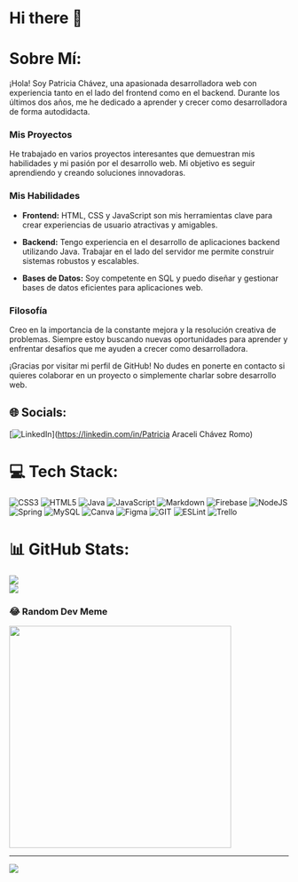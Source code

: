 # Hi there 👋

# Sobre Mí:
¡Hola! Soy Patricia Chávez, una apasionada desarrolladora web con experiencia tanto en el lado del frontend como en el backend. Durante los últimos dos años, me he dedicado a aprender y crecer como desarrolladora de forma autodidacta.

### Mis Proyectos

He trabajado en varios proyectos interesantes que demuestran mis habilidades y mi pasión por el desarrollo web. Mi objetivo es seguir aprendiendo y creando soluciones innovadoras.

### Mis Habilidades

- **Frontend:** HTML, CSS y JavaScript son mis herramientas clave para crear experiencias de usuario atractivas y amigables.

- **Backend:** Tengo experiencia en el desarrollo de aplicaciones backend utilizando Java. Trabajar en el lado del servidor me permite construir sistemas robustos y escalables.

- **Bases de Datos:** Soy competente en SQL y puedo diseñar y gestionar bases de datos eficientes para aplicaciones web.

### Filosofía

Creo en la importancia de la constante mejora y la resolución creativa de problemas. Siempre estoy buscando nuevas oportunidades para aprender y enfrentar desafíos que me ayuden a crecer como desarrolladora.

¡Gracias por visitar mi perfil de GitHub! No dudes en ponerte en contacto si quieres colaborar en un proyecto o simplemente charlar sobre desarrollo web.

## 🌐 Socials:
[![LinkedIn](https://img.shields.io/badge/LinkedIn-%230077B5.svg?logo=linkedin&logoColor=white)](https://linkedin.com/in/Patricia Araceli Chávez Romo) 

# 💻 Tech Stack:
![CSS3](https://img.shields.io/badge/css3-%231572B6.svg?style=for-the-badge&logo=css3&logoColor=white) ![HTML5](https://img.shields.io/badge/html5-%23E34F26.svg?style=for-the-badge&logo=html5&logoColor=white) ![Java](https://img.shields.io/badge/java-%23ED8B00.svg?style=for-the-badge&logo=java&logoColor=white) ![JavaScript](https://img.shields.io/badge/javascript-%23323330.svg?style=for-the-badge&logo=javascript&logoColor=%23F7DF1E) ![Markdown](https://img.shields.io/badge/markdown-%23000000.svg?style=for-the-badge&logo=markdown&logoColor=white) ![Firebase](https://img.shields.io/badge/firebase-%23039BE5.svg?style=for-the-badge&logo=firebase) ![NodeJS](https://img.shields.io/badge/node.js-6DA55F?style=for-the-badge&logo=node.js&logoColor=white) ![Spring](https://img.shields.io/badge/spring-%236DB33F.svg?style=for-the-badge&logo=spring&logoColor=white) ![MySQL](https://img.shields.io/badge/mysql-%2300f.svg?style=for-the-badge&logo=mysql&logoColor=white) ![Canva](https://img.shields.io/badge/Canva-%2300C4CC.svg?style=for-the-badge&logo=Canva&logoColor=white) 	![Figma](https://img.shields.io/badge/figma-%23F24E1E.svg?style=for-the-badge&logo=figma&logoColor=white) ![GIT](https://img.shields.io/badge/Git-fc6d26?style=for-the-badge&logo=git&logoColor=white) ![ESLint](https://img.shields.io/badge/ESLint-4B3263?style=for-the-badge&logo=eslint&logoColor=white) ![Trello](https://img.shields.io/badge/Trello-%23026AA7.svg?style=for-the-badge&logo=Trello&logoColor=white)
# 📊 GitHub Stats:
![](https://github-readme-stats.vercel.app/api?username=patychavezromo&theme=buefy&hide_border=false&include_all_commits=false&count_private=false)<br/>
![](https://github-readme-streak-stats.herokuapp.com/?user=patychavezromo&theme=buefy&hide_border=false)<br/>


### 😂 Random Dev Meme
<img src='https://randommeme-five.vercel.app/' style="height: 400px;"/>

---
[![](https://visitcount.itsvg.in/api?id=patychavezromo&icon=0&color=0)](https://visitcount.itsvg.in)

<!-- Proudly created with GPRM ( https://gprm.itsvg.in ) -->

